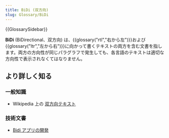 ```yaml
---
title: BiDi (双方向)
slug: Glossary/BiDi
---
```


{{GlossarySidebar}}

**BiDi** (BiDirectional、双方向) は、{{glossary("rtl","右から左")}}および{{glossary("ltr","左から右")}}に向かって書くテキストの両方を含む文書を指します。両方の方向性が同じパラグラフで発生しても、各言語のテキストは適切な方向性で表示されなくてはなりません。

## より詳しく知る

### 一般知識

- Wikipedia 上の [双方向テキスト](https://ja.wikipedia.org/wiki/双方向テキスト)

### 技術文書

- [Bidi アプリの開発](/ja/Apps/Build/Localization/Developing_Bidi_Apps)
